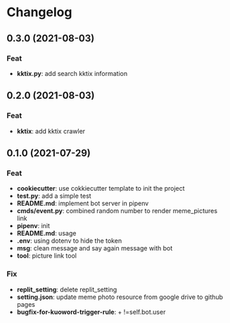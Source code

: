 # Changelog
## 0.3.0 (2021-08-03)

### Feat

- **kktix.py**: add search kktix information

## 0.2.0 (2021-08-03)

### Feat

- **kktix**: add kktix crawler

## 0.1.0 (2021-07-29)

### Feat

- **cookiecutter**: use cokkiecutter template to init the project
- **test.py**: add a simple test
- **README.md**: implement bot server in pipenv
- **cmds/event.py**: combined random number to render meme_pictures link
- **pipenv**: init
- **README.md**: usage
- **.env**: using dotenv to hide the token
- **msg**: clean message and say again message with bot
- **tool**: picture link tool

### Fix

- **replit_setting**: delete replit_setting
- **setting.json**: update meme photo resource from google drive to github pages
- **bugfix-for-kuoword-trigger-rule**: + !=self.bot.user
